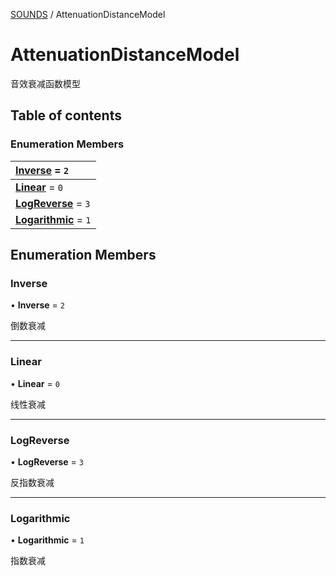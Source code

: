 [SOUNDS](../groups/Core.SOUNDS.md) / AttenuationDistanceModel

# AttenuationDistanceModel <Badge type="tip" text="Enumeration" /> <Score text="AttenuationDistanceModel" />

<p class="content-big">

音效衰减函数模型

</p>

## Table of contents

### Enumeration Members <Score text="Enumeration" /> 
| **[Inverse](mw.AttenuationDistanceModel.md#inverse)** = ``2``  |
| :----- |
| **[Linear](mw.AttenuationDistanceModel.md#linear)** = ``0`` |
| **[LogReverse](mw.AttenuationDistanceModel.md#logreverse)** = ``3`` |
| **[Logarithmic](mw.AttenuationDistanceModel.md#logarithmic)** = ``1`` |

## Enumeration Members

### Inverse <Score text="Inverse" /> 

• **Inverse** = ``2``

倒数衰减

___

### Linear <Score text="Linear" /> 

• **Linear** = ``0``

线性衰减

___

### LogReverse <Score text="LogReverse" /> 

• **LogReverse** = ``3``

反指数衰减

___

### Logarithmic <Score text="Logarithmic" /> 

• **Logarithmic** = ``1``

指数衰减
